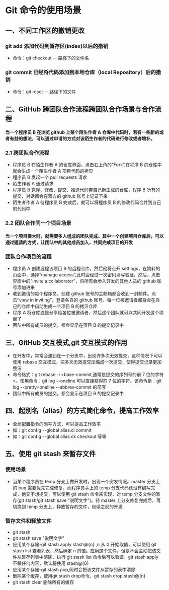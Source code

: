 # Git 命令的使用场景

## 一、不同工作区的撤销更改

### git add 添加代码到暂存区(index)以后的撤销

-   命令：git checkout -- 路径下的文件名

### git commit 已经将代码添加到本地仓库（local Repository）后的撤销

-   命令：git reset -- 路径下的文件

## 二、GitHub 跨团队合作流程跨团队合作场景与合作流程

#### 当一个程序员 B 在浏览 github 上某个陌生作者 A 仓库中代码时，若有一些新的或者有益的想法，可以通过申请的方式对该陌生作者的代码进行修改或者增补。

### 2.1 跨团队合作流程

-   程序员 B 在陌生作者 A 的仓库界面，点击右上角的“Fork”,在程序 B 的仓库中就会生成一个陌生作者 A 项目代码的拷贝
-   程序员 B 发起一个 pull requests 请求
-   陌生作者 A 通过请求
-   程序员 B 克隆、修改、提交、推送代码带自己新生成的仓库，程序 B 所有的提交、对话都会在双方的 github 账号上记录下来
-   陌生者作者 A 待程序员 B 完成后，就可以将程序员 B 的修改代码合并到自己的代码中

### 2.2 团队合作同一个项目场景

#### 当一个项目很大时，就需要多人组成的团队完成。其中一个创建项目仓库后，可以通过邀请的方式，让团队中的其他成员加入，共同完成项目的开发

### 团队合作项目的流程

-   程序员 A 创建远程该项目 B 的远程仓库，然后他将点开 settings，在跳转的页面中，选择“manage access”,此时会经过一次密码填写验证。然后，点击界面中的"invite a collaborator"，将所有会参入开发的其他人员的 github 账号添加进来
-   收到邀请的每个程序员，创建 github 账号的主邮箱都会收到一封邮件。点击“view in inviting”，登录各自的 github 账号，每一位被邀请者都将会在自己的仓库中自动生成一个项目 B 的拷贝仓库
-   程序 A 将仓库连接分享给各位被邀请者，然后这个团队就可以共同开发这个项目了
-   团队中所有成员的提交，都会显示在项目 B 的提交记录中

## 三、GitHub 交互模式,git 交互模式的作用

-   在开发中，常常会遇到在一个分支中，出现许多次无效提交，这种情况下可以使用 rebase 交互模式，把多次无效提交压缩成一次提交，使得提交记录更加整洁
-   命令格式：git rebase -i <base-commit,通常是提交的序列号的前 7 位的字符>。使用命令：git log --oneline 可以直接获得前 7 位的字符。该命令是：git log --pretty=oneline --abbrev-commit 的简写
-   团队中所有成员的提交，都会显示在项目 B 的提交记录中

## 四、起别名（alias）的方式简化命令，提高工作效率

-   全局配置指令的简写方式，可以提高工作效率
-   如：git config --global alias.ci commit
-   如：git config --global alias.ck checkout 等等

## 五、使用 git stash 来暂存文件

### 使用场景

-   当某个程序员在 temp 分支上做开发时，出现一个突发情况。master 分支上的 bug 需要优先完成修复，而程序员手上的 temp 分支代码还没有编写完成，他又不想提交，可以使用 git stash 命令来实现，对 temp 分支文件的暂存(git stash/git stash save "说明文字")。待 master 上分支修复完成后，再切换到 temp 分支上，释放暂存的文件，继续之前的开发

### 暂存文件和释放文件

-   git stash
-   git stash save "说明文字"
-   应用某个存储-git stash apply stash@{n} ,n 从 0 开始取值，可以使用 git stash list 查看列表，然后确定 n 的值。应用这个文件，但是不会主动把该文件从暂存列表中清除，执行 git stash list 命令后可以验证。git stash apply 不跟任何内容，默认将使用 stash@{0}
-   应用某个存储-git stash pop,同时会把该文件从暂存列表中清除
-   删除某个缓存，使用git stash drop命令，git stash drop stash@{n}
-   git stash clear 删除所有的缓存

